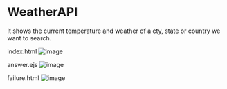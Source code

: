 # WeatherAPI
It shows the current temperature and weather of a cty, state or country we want to search. 

index.html
![image](https://user-images.githubusercontent.com/75579825/219352032-a8ce327f-e49a-45c7-b647-ee7ebfc4bbfb.png)


answer.ejs
![image](https://user-images.githubusercontent.com/75579825/219351766-237c6083-e659-4bb2-a8dd-a2d5e6f2e2d3.png)


failure.html
![image](https://user-images.githubusercontent.com/75579825/219352118-158a384f-558d-4ec5-9802-fcf3f1777716.png)


